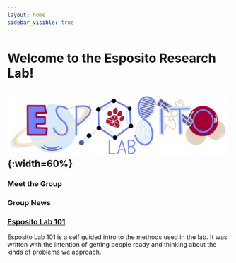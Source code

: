 ```yaml
---
layout: home
sidebar_visible: true
---
```


# Welcome to the Esposito Research Lab!

![EspolabBanner](EspositoLabLogos/EspositoLab_fullColor.jpg){:width=60%}
---

### Meet the Group

### Group News

### [Esposito Lab 101](Esposito%20Lab%20101)

Esposito Lab 101 is a self guided intro to the methods used in the lab. It was written with the intention of getting people ready and thinking about the kinds of problems we approach.

